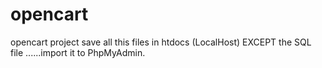 # opencart
opencart project 
save all this files in htdocs (LocalHost) 
EXCEPT the SQL file ......import it to PhpMyAdmin.